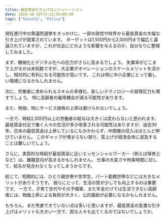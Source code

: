 ```yaml
---
title: 最低賃金引き上げのシミュレーション
date: 2024-10-19T15:21:53+09:00
tags: ["Society", "Policy"]
---
```

現在進行中の衆議院選挙をきっかけに、一部の政党や財界から最低賃金の大幅な引き上げが提案されています。
ターゲットは1,500円から2,000円まで幅広く議論されていますが、これが社会にどのような影響を与えるのか、自分なりに整理してみました。

まず、機械化とデジタル化への圧力がさらに高まるでしょう。
失業率がどこまで上がるかは未知数ですが、大企業がオペレーションのスケールメリットを活かし、相対的に有利になる可能性が高いです。
これは特に中小企業にとって厳しい環境になるかもしれません。

次に、労働者に求められるスキルの多様化、新しいテクノロジーの習得圧力も増すでしょう。
特に高齢者の雇用機会が減る可能性があります。

また、物価、特にサービス価格の上昇は避けられないでしょう。

一方で、時給2,000円以上の労働者の給与は大きくは変わらないと思われます。
最低賃金付近で働く人々の生活が多少改善される可能性はありますが、過去30年、日本の最低賃金は上昇しているにもかかわらず、中間層の収入はほとんど伸びていません。
このギャップが埋まらない限り、賃上げが経済全体に波及することは難しいでしょう。

さらに、実質的な時給が最低賃金に近いエッセンシャルワーカー（例えば保育士など）は、離職意向が高まるかもしれません。
仕事の大変さや拘束時間に対して、給与が見合わなくなってしまうからです。

総じて、短期的には、ひとり親世帯や苦学生、パート勤務世帯などには大きなメリットがありそうです。
彼らにとって、生活の質が少しでも向上するのは重要です。
一方で、子育て世代やその予備軍、また年金だけでは生活できない高齢者には、物価上昇による負担が大きく、公的援助が必要になるかもしれません。

もちろん、まだ考慮できていない点は多いと思いますが、最低賃金の急激な引き上げはメリットも大きい一方で、困る人々も出てくるのではないでしょうか。

